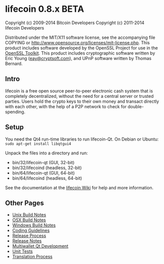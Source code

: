 lifecoin 0.8.x BETA
====================

Copyright (c) 2009-2014 Bitcoin Developers
Copyright (c) 2011-2014 lifecoin Developers

Distributed under the MIT/X11 software license, see the accompanying
file COPYING or http://www.opensource.org/licenses/mit-license.php.
This product includes software developed by the OpenSSL Project for use in the [OpenSSL Toolkit](http://www.openssl.org/). This product includes
cryptographic software written by Eric Young ([eay@cryptsoft.com](mailto:eay@cryptsoft.com)), and UPnP software written by Thomas Bernard.


Intro
---------------------
lifecoin is a free open source peer-to-peer electronic cash system that is
completely decentralized, without the need for a central server or trusted
parties.  Users hold the crypto keys to their own money and transact directly
with each other, with the help of a P2P network to check for double-spending.


Setup
---------------------
You need the Qt4 run-time libraries to run lifecoin-Qt. On Debian or Ubuntu:
	`sudo apt-get install libqtgui4`

Unpack the files into a directory and run:

- bin/32/lifecoin-qt (GUI, 32-bit)
- bin/32/lifecoind (headless, 32-bit)
- bin/64/lifecoin-qt (GUI, 64-bit)
- bin/64/lifecoind (headless, 64-bit)

See the documentation at the [lifecoin Wiki](http://lifecoin.info)
for help and more information.


Other Pages
---------------------
- [Unix Build Notes](build-unix.md)
- [OSX Build Notes](build-osx.md)
- [Windows Build Notes](build-msw.md)
- [Coding Guidelines](coding.md)
- [Release Process](release-process.md)
- [Release Notes](release-notes.md)
- [Multiwallet Qt Development](multiwallet-qt.md)
- [Unit Tests](unit-tests.md)
- [Translation Process](translation_process.md)
